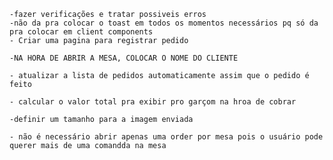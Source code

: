     -fazer verificações e tratar possiveis erros
    -não da pra colocar o toast em todos os momentos necessários pq só da pra colocar em client components
    - Criar uma pagina para registrar pedido

    -NA HORA DE ABRIR A MESA, COLOCAR O NOME DO CLIENTE

    - atualizar a lista de pedidos automaticamente assim que o pedido é feito

    - calcular o valor total pra exibir pro garçom na hroa de cobrar

    -definir um tamanho para a imagem enviada
    
    - não é necessário abrir apenas uma order por mesa pois o usuário pode querer mais de uma comandda na mesa
